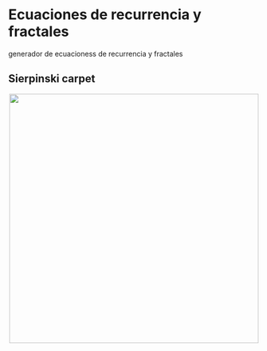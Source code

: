 # Ecuaciones de recurrencia y fractales
generador de ecuacioness de recurrencia y fractales

## Sierpinski carpet
<div align="center">
  <p>
    <img align="center" src="https://github.com/RicardoGuevara/ecuaciones-rec-y-fractales/blob/master/repo_images/sierscarp.PNG" width="500" />
</div>
